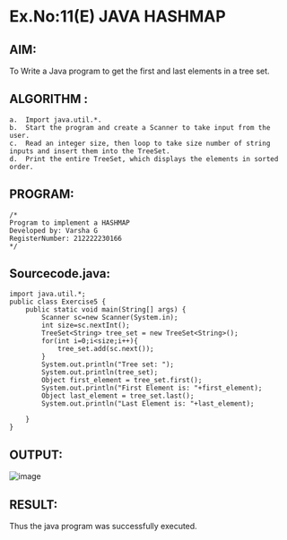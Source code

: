# Ex.No:11(E)  JAVA HASHMAP

## AIM:
To Write a Java program to get the first and last elements in a tree set.
## ALGORITHM :
```
a.	Import java.util.*.
b.	Start the program and create a Scanner to take input from the user.
c.	Read an integer size, then loop to take size number of string inputs and insert them into the TreeSet.
d.	Print the entire TreeSet, which displays the elements in sorted order.
```

## PROGRAM:
 ```
/*
Program to implement a HASHMAP
Developed by: Varsha G
RegisterNumber: 212222230166
*/
```

## Sourcecode.java:

```
import java.util.*;
public class Exercise5 {
    public static void main(String[] args) {
        Scanner sc=new Scanner(System.in);
        int size=sc.nextInt();
        TreeSet<String> tree_set = new TreeSet<String>();
        for(int i=0;i<size;i++){
            tree_set.add(sc.next());
        }
        System.out.println("Tree set: ");
        System.out.println(tree_set);
        Object first_element = tree_set.first();
        System.out.println("First Element is: "+first_element);
        Object last_element = tree_set.last();
        System.out.println("Last Element is: "+last_element);
        
    }
}
```


## OUTPUT:

![image](https://github.com/user-attachments/assets/c1960a72-3798-40be-8801-1b2e16180c24)


## RESULT:
Thus the java program was successfully executed.



